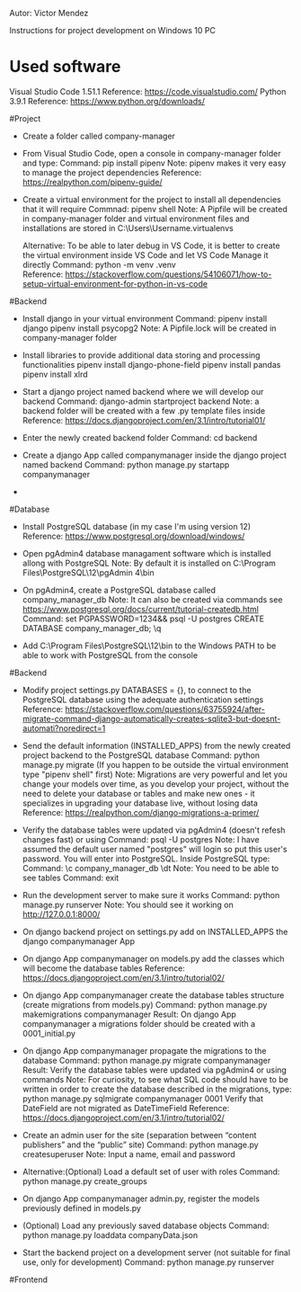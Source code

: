 Autor: Victor Mendez

Instructions for project development on Windows 10 PC

# Used software

Visual Studio Code 1.51.1
	Reference: https://code.visualstudio.com/
Python 3.9.1
	Reference: https://www.python.org/downloads/

#Project

- Create a folder called company-manager
- From Visual Studio Code, open a console in company-manager folder and type:
	Command: pip install pipenv
	Note: pipenv makes it very easy to manage the project dependencies
	Reference: https://realpython.com/pipenv-guide/
	
- Create a virtual environment for the project to install all dependencies that it will require
	Commnad: pipenv shell
	Note: A Pipfile will be created in company-manager folder and virtual environment files and installations are stored in C:\Users\Username\.virtualenvs
	
	Alternative: To be able to later debug in VS Code, it is better to create the virtual environment inside VS Code and let VS Code Manage it directly
	Command: python -m venv .venv  
	Reference: https://stackoverflow.com/questions/54106071/how-to-setup-virtual-environment-for-python-in-vs-code

#Backend

- Install django in your virtual environment
	Command: pipenv install django
	pipenv install psycopg2
	Note: A Pipfile.lock  will be created in company-manager folder
	
- Install libraries to provide additional data storing and processing functionalities
	pipenv install django-phone-field
	pipenv install pandas
	pipenv install xlrd
	
- Start a django project named backend where we will develop our backend
	Command: django-admin startproject backend
	Note: a backend folder will be created with a few .py template files inside
	Reference: https://docs.djangoproject.com/en/3.1/intro/tutorial01/
	
- Enter the newly created backend folder
	Command: cd backend

- Create a django App called companymanager inside the django project named backend
	Command: python manage.py startapp companymanager
	
- 

#Database

- Install PostgreSQL database (in my case I'm using version 12)
	Reference: https://www.postgresql.org/download/windows/
	
- Open pgAdmin4 database managament software which is installed allong with PostgreSQL
	Note: By default it is installed on C:\Program Files\PostgreSQL\12\pgAdmin 4\bin
	
- On pgAdmin4, create a PostgreSQL database called company_manager_db
	Note: It can also be created via commands see https://www.postgresql.org/docs/current/tutorial-createdb.html
	Command:
	set PGPASSWORD=1234&& psql -U postgres
	CREATE DATABASE company_manager_db;
	\q
	
- Add C:\Program Files\PostgreSQL\12\bin to the Windows PATH to be able to work with PostgreSQL from the console
	
#Backend

- Modify project settings.py DATABASES = {}, to connect to the PostgreSQL database using the adequate authentication settings
	Reference: https://stackoverflow.com/questions/63755924/after-migrate-command-django-automatically-creates-sqlite3-but-doesnt-automati?noredirect=1
	
- Send the default information (INSTALLED_APPS) from the newly created project backend to the PostgreSQL database
	Command: python manage.py migrate (If you happen to be outside the virtual environment type "pipenv shell" first)
	Note: Migrations are very powerful and let you change your models over time, as you develop your project, without the need to delete your database or tables and make new ones - it specializes in upgrading your database live, without losing data
	Reference: https://realpython.com/django-migrations-a-primer/
	
- Verify the database tables were updated via pgAdmin4 (doesn't refesh changes fast) or using 
	Command: psql -U postgres
	Note: I have assumed the default user named "postgres" will login so put this user's password. You will enter into PostgreSQL. Inside PostgreSQL type:
	Command: \c company_manager_db \dt
	Note: You need to be able to see tables
	Command: exit
	
- Run the development server to make sure it works
	Command: python manage.py runserver
	Note: You should see it working on http://127.0.0.1:8000/
	
- On django backend project on settings.py add on INSTALLED_APPS the django companymanager App

- On django App companymanager on models.py add the classes which will become the database tables
	Reference: https://docs.djangoproject.com/en/3.1/intro/tutorial02/
	
- On django App companymanager create the database tables structure (create migrations from models.py)
	Command: python manage.py makemigrations companymanager
	Result: On django App companymanager a migrations folder should be created with a 0001_initial.py
	
- On django App companymanager propagate the migrations to the database
	Command: python manage.py migrate companymanager
	Result: Verify the database tables were updated via pgAdmin4 or using commands
	Note: For curiosity, to see what SQL code should have to be written in order to create the database described in the migrations, type: python manage.py sqlmigrate companymanager 0001
	Verify that DateField are not migrated as DateTimeField
	Reference: https://docs.djangoproject.com/en/3.1/intro/tutorial02/
	
	
- Create an admin user for the site (separation between “content publishers” and the “public” site)
	Command: python manage.py createsuperuser
	Note: Input a name, email and password


- Alternative:(Optional) Load a default set of user with roles
	Command: python manage.py create_groups
	
- On django App companymanager admin.py, register the models previously defined in models.py

- (Optional) Load any previously saved database objects 
	Command: python manage.py loaddata companyData.json
	
	
- Start the backend project on a development server (not suitable for final use, only for development)
	Command: python manage.py runserver
	

	
#Frontend
